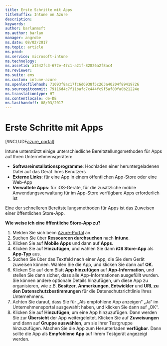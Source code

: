 ```yaml
---
title: Erste Schritte mit Apps
titleSuffix: Intune on Azure
description: 
keywords: 
author: barlanmsft
ms.author: barlan
manager: angrobe
ms.date: 08/02/2017
ms.topic: article
ms.prod: 
ms.service: microsoft-intune
ms.technology: 
ms.assetid: a1542fc3-672e-47c1-a21f-82826a2f8ac4
ms.reviewer: 
ms.suite: ems
ms.custom: intune-azure
ms.openlocfilehash: 71093f8ac17fc6d6938f5c263a40204f89419726
ms.sourcegitcommit: 79116d4c7f11bafc7c444fc9f5af80fa0b21224e
ms.translationtype: HT
ms.contentlocale: de-DE
ms.lasthandoff: 08/03/2017
---
```

# <a name="getting-started-with-apps"></a>Erste Schritte mit Apps

[!INCLUDE[azure_portal](./includes/azure_portal.md)]

Intune unterstützt einige unterschiedliche Bereitstellungsmethoden für Apps auf Ihren Unternehmensgeräten:

* **Softwareinstallationsprogramme**: Hochladen einer heruntergeladenen Datei auf das Gerät Ihres Benutzers
* __Externe Links__: für eine App in einem öffentlichen App-Store oder eine Web-App
* **Verwaltete Apps**: für iOS-Geräte, für die zusätzliche mobile Anwendungsverwaltung für im App-Store verfügbare Apps erforderlich ist

Eine der schnelleren Bereitstellungsmethoden für Apps ist das Zuweisen einer öffentlichen Store-App.

__Wie weise ich eine öffentliche Store-App zu?__

1. Melden Sie sich beim [Azure-Portal](https://portal.azure.com) an.
2. Suchen Sie über **Ressourcen durchsuchen** nach **Intune**.
3. Klicken Sie auf **Mobile Apps** und dann auf **Apps**.
4. Klicken Sie auf **Hinzufügen**, und wählen Sie dann **iOS Store-App** als **App-Typ** aus.
5. Suchen Sie über das Textfeld nach einer App, die Sie dem Gerät zuweisen können. Wählen Sie die App, und klicken Sie dann auf **OK**.
6. Klicken Sie auf dem Blatt **App hinzufügen** auf **App-Information**, und stellen Sie dann sicher, dass alle App-Informationen ausgefüllt wurden. Sie können andere optionale Details hinzufügen, um diese App zu organisieren, wie z.B. **Besitzer**, **Anmerkungen**, **Entwickler** und **URL zu den Datenschutzbestimmungen** für die Datenschutzrichtlinie Ihres Unternehmens.
7. Achten Sie darauf, dass Sie für „Als empfohlene App anzeigen“ „Ja“ im Unternehmensportal ausgewählt haben, und klicken Sie dann auf „OK“.
8. Klicken Sie auf **Hinzufügen**, um eine App hinzuzufügen. Dann werden Sie zur **Übersicht** der App weitergeleitet. Klicken Sie auf **Zuweisungen** und dann auf **Gruppe auswählen**, um sie Ihrer Testgruppe hinzuzufügen. Machen Sie die App zum Herunterladen **verfügbar**. Dann sollte die App als **Empfohlene App** auf Ihrem Testgerät angezeigt werden.

